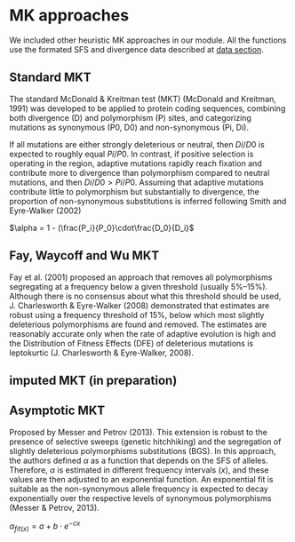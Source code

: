 # MK approaches
We included other heuristic MK approaches in our module. All the functions use the formated SFS and divergence data described at [data section](data.md).

## Standard MKT
The standard McDonald & Kreitman test (MKT) (McDonald and Kreitman, 1991) was developed to be applied to protein coding sequences, combining both divergence (D) and polymorphism (P) sites, and categorizing mutations as synonymous (P0, D0) and non-synonymous (Pi, Di). 

If all mutations are either strongly deleterious or neutral, then $Di/D0$ is expected to roughly equal $Pi/P0$. In contrast, if positive selection is operating in the region, adaptive mutations rapidly reach fixation and contribute more to divergence than polymorphism compared to neutral mutations, and then $Di/D0 > Pi/P0$. Assuming that adaptive mutations contribute little to polymorphism but substantially to divergence, the proportion of non-synonymous substitutions is inferred following Smith and Eyre-Walker (2002)

$\alpha = 1 - (\frac{P_i}{P_0}\cdot\frac{D_0}{D_i}$ 


## Fay, Waycoff and Wu MKT
Fay et al. (2001) proposed an approach that removes all polymorphisms segregating at a frequency below a given threshold (usually 5%–15%). Although there is no consensus about what this threshold should be used, J. Charlesworth & Eyre-Walker (2008) demonstrated that  estimates are robust using a frequency threshold of 15%, below which most slightly deleterious polymorphisms are found and removed. The estimates are reasonably accurate only when the rate of adaptive evolution is high and the Distribution of Fitness Effects (DFE) of deleterious mutations is leptokurtic (J. Charlesworth & Eyre-Walker, 2008).

## imputed MKT (in preparation)

## Asymptotic MKT
Proposed by Messer and Petrov (2013). This extension is robust to the presence of selective sweeps (genetic hitchhiking) and the segregation of slightly deleterious polymorphisms substitutions (BGS). In this approach, the authors defined $\alpha$ as a function that depends on the SFS of alleles. Therefore, $\alpha$ is estimated in different frequency intervals ($x$), and these values are then adjusted to an exponential function. An exponential fit is suitable as the non-synonymous allele frequency is expected to decay exponentially over the respective levels of synonymous polymorphisms (Messer & Petrov, 2013).

$\alpha_{fit(x)} = a+b \cdot e^{-cx}$
